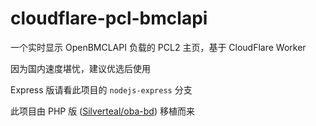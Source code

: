 # cloudflare-pcl-bmclapi

一个实时显示 OpenBMCLAPI 负载的 PCL2 主页，基于 CloudFlare Worker

因为国内速度堪忧，建议优选后使用

Express 版请看此项目的 ``nodejs-express``  分支

此项目由 PHP 版 ([Silverteal/oba-bd](https://github.com/Silverteal/oba-bd)) 移植而来
